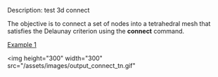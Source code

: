 Description: test 3d connect

The objective is to connect a set of nodes into a tetrahedral mesh that satisfies the Delaunay criterion using the **connect** command.

[Example 1](description_connect.md)


<img height="300" width="300" src="/assets/images/output_connect_tn.gif"
